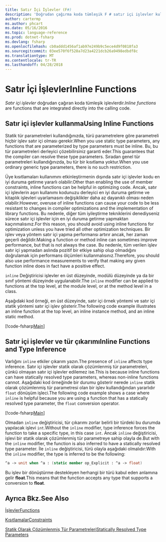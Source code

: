 ```yaml
---
title: Satır İçi İşlevler (F#)
description: 'Doğrudan çağırma koda tümleşik F # satır içi işlevler kullanmayı öğrenin.'
author: cartermp
ms.author: phcart
ms.date: 05/16/2016
ms.topic: language-reference
ms.prod: dotnet-fsharp
ms.devlang: fsharp
ms.openlocfilehash: cb0addd1456af1ab97e249b9c5ece4d9f0818fa3
ms.sourcegitcommit: 03ee570f6f528a7d23a4221dcb26a9498edbdf8c
ms.translationtype: MT
ms.contentlocale: tr-TR
ms.lasthandoff: 04/28/2018
---
```

# <a name="inline-functions"></a><span data-ttu-id="dd365-103">Satır İçi İşlevler</span><span class="sxs-lookup"><span data-stu-id="dd365-103">Inline Functions</span></span>

<span data-ttu-id="dd365-104">*Satır içi işlevler* doğrudan çağıran koda tümleşik işlevlerdir.</span><span class="sxs-lookup"><span data-stu-id="dd365-104">*Inline functions* are functions that are integrated directly into the calling code.</span></span>


## <a name="using-inline-functions"></a><span data-ttu-id="dd365-105">Satır içi işlevler kullanma</span><span class="sxs-lookup"><span data-stu-id="dd365-105">Using Inline Functions</span></span>
<span data-ttu-id="dd365-106">Statik tür parametreleri kullandığınızda, türü parametrelere göre parametreli hiçbir işlev satır içi olması gerekir.</span><span class="sxs-lookup"><span data-stu-id="dd365-106">When you use static type parameters, any functions that are parameterized by type parameters must be inline.</span></span> <span data-ttu-id="dd365-107">Bu, bu tür parametreleri derleyici çözebilirsiniz garanti eder.</span><span class="sxs-lookup"><span data-stu-id="dd365-107">This guarantees that the compiler can resolve these type parameters.</span></span> <span data-ttu-id="dd365-108">Sıradan genel tür parametreleri kullandığınızda, bu tür bir kısıtlama yoktur.</span><span class="sxs-lookup"><span data-stu-id="dd365-108">When you use ordinary generic type parameters, there is no such restriction.</span></span>

<span data-ttu-id="dd365-109">Üye kısıtlamaları kullanımını etkinleştirmenin dışında satır içi işlevler kodu en iyi duruma getirme yararlı olabilir.</span><span class="sxs-lookup"><span data-stu-id="dd365-109">Other than enabling the use of member constraints, inline functions can be helpful in optimizing code.</span></span> <span data-ttu-id="dd365-110">Ancak, satır içi işlevlerin aşırı kullanımı kodunuzu derleyici en iyi duruma getirme ve kitaplık işlevleri uyarlamasını değişiklikler daha az dayanıklı olması neden olabilir.</span><span class="sxs-lookup"><span data-stu-id="dd365-110">However, overuse of inline functions can cause your code to be less resistant to changes in compiler optimizations and the implementation of library functions.</span></span> <span data-ttu-id="dd365-111">Bu nedenle, diğer tüm iyileştirme tekniklerini denediyseniz sürece satır içi işlevler için en iyi duruma getirme yapmaktan kaçınmalısınız.</span><span class="sxs-lookup"><span data-stu-id="dd365-111">For this reason, you should avoid using inline functions for optimization unless you have tried all other optimization techniques.</span></span> <span data-ttu-id="dd365-112">Bir işlev veya yöntem satır içi yapma performansı artırır ancak, her zaman geçerli değildir.</span><span class="sxs-lookup"><span data-stu-id="dd365-112">Making a function or method inline can sometimes improve performance, but that is not always the case.</span></span> <span data-ttu-id="dd365-113">Bu nedenle, tüm verilen işlev satır içi yapmadan aslında pozitif bir etkiye sahip olup olmadığını doğrulamak için performans ölçümleri kullanmalısınız.</span><span class="sxs-lookup"><span data-stu-id="dd365-113">Therefore, you should also use performance measurements to verify that making any given function inline does in fact have a positive effect.</span></span>

<span data-ttu-id="dd365-114">`inline` Değiştiricisi işlevler en üst düzeyinde, modülü düzeyinde ya da bir sınıf yöntemi düzeyinde uygulanabilir.</span><span class="sxs-lookup"><span data-stu-id="dd365-114">The `inline` modifier can be applied to functions at the top level, at the module level, or at the method level in a class.</span></span>

<span data-ttu-id="dd365-115">Aşağıdaki kod örneği, en üst düzeyinde, satır içi örnek yöntemi ve satır içi statik yöntemi satır içi işlev gösterir.</span><span class="sxs-lookup"><span data-stu-id="dd365-115">The following code example illustrates an inline function at the top level, an inline instance method, and an inline static method.</span></span>

[!code-fsharp[Main](../../../../samples/snippets/fsharp/lang-ref-3/snippet201.fs)]
    
## <a name="inline-functions-and-type-inference"></a><span data-ttu-id="dd365-116">Satır içi işlevler ve tür çıkarımı</span><span class="sxs-lookup"><span data-stu-id="dd365-116">Inline Functions and Type Inference</span></span>
<span data-ttu-id="dd365-117">Varlığını `inline` etkiler çıkarım yazın.</span><span class="sxs-lookup"><span data-stu-id="dd365-117">The presence of `inline` affects type inference.</span></span> <span data-ttu-id="dd365-118">Satır içi işlevler statik olarak çözümlenmiş tür parametreleri, çünkü olmayan satır içi işlevler edilemez ise.</span><span class="sxs-lookup"><span data-stu-id="dd365-118">This is because inline functions can have statically resolved type parameters, whereas non-inline functions cannot.</span></span> <span data-ttu-id="dd365-119">Aşağıdaki kod örneğinde bir durumu gösterir nerede `inline` statik olarak çözümlenmiş tür parametresi olan bir işlev kullandığından yararlıdır `float` dönüşüm işleci.</span><span class="sxs-lookup"><span data-stu-id="dd365-119">The following code example shows a case where `inline` is helpful because you are using a function that has a statically resolved type parameter, the `float` conversion operator.</span></span>

[!code-fsharp[Main](../../../../samples/snippets/fsharp/lang-ref-3/snippet202.fs)]

<span data-ttu-id="dd365-120">Olmadan `inline` değiştiricisi, tür çıkarımı zorlar belirli bir türdeki bu durumda yapılacak işlevi `int`.</span><span class="sxs-lookup"><span data-stu-id="dd365-120">Without the `inline` modifier, type inference forces the function to take a specific type, in this case `int`.</span></span> <span data-ttu-id="dd365-121">Ancak `inline` değiştiricisi, işlevi bir statik olarak çözümlenmiş tür parametreye sahip olayla de.</span><span class="sxs-lookup"><span data-stu-id="dd365-121">But with the `inline` modifier, the function is also inferred to have a statically resolved type parameter.</span></span> <span data-ttu-id="dd365-122">İle `inline` değiştiricisi, türü olayla aşağıdaki olmalıdır:</span><span class="sxs-lookup"><span data-stu-id="dd365-122">With the `inline` modifier, the type is inferred to be the following:</span></span>

```fsharp
^a -> unit when ^a : (static member op_Explicit : ^a -> float)
```

<span data-ttu-id="dd365-123">Bu işlev bir dönüştürme destekleyen herhangi bir türü kabul eden anlamına gelir **float**.</span><span class="sxs-lookup"><span data-stu-id="dd365-123">This means that the function accepts any type that supports a conversion to **float**.</span></span>


## <a name="see-also"></a><span data-ttu-id="dd365-124">Ayrıca Bkz.</span><span class="sxs-lookup"><span data-stu-id="dd365-124">See Also</span></span>
[<span data-ttu-id="dd365-125">İşlevler</span><span class="sxs-lookup"><span data-stu-id="dd365-125">Functions</span></span>](index.md)

[<span data-ttu-id="dd365-126">Kısıtlamalar</span><span class="sxs-lookup"><span data-stu-id="dd365-126">Constraints</span></span>](../generics/constraints.md)

[<span data-ttu-id="dd365-127">Statik Olarak Çözümlenmiş Tür Parametreleri</span><span class="sxs-lookup"><span data-stu-id="dd365-127">Statically Resolved Type Parameters</span></span>](../generics/statically-resolved-type-parameters.md)
